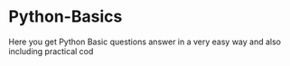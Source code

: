 # Python-Basics
Here you get Python Basic questions answer in a very easy way and also including practical cod
